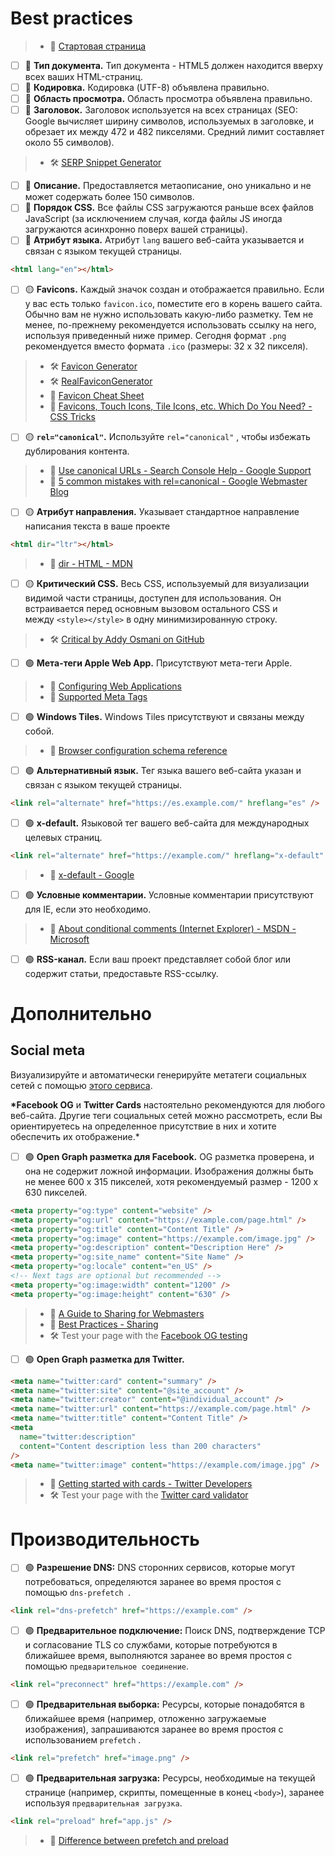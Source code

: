 # Best practices

> - 🤠 [Стартовая страница](../../../../../технологии/HTML/готовые%20решения/Стартовая%20страница.md)

- [ ] 🔴 **Тип документа.** Тип документа - HTML5 должен находится вверху всех ваших HTML-страниц.
- [ ] 🔴 **Кодировка.** Кодировка (UTF-8) объявлена правильно.
- [ ] 🔴 **Область просмотра.** Область просмотра объявлена правильно.
- [ ] 🔴 **Заголовок.** Заголовок используется на всех страницах (SEO: Google вычисляет ширину символов, используемых в заголовке, и обрезает их между 472 и 482 пикселями. Средний лимит составляет около 55 символов).

> - 🛠 [SERP Snippet Generator](https://www.sistrix.com/serp-snippet-generator/)

- [ ] 🔴 **Описание.** Предоставляется метаописание, оно уникально и не может содержать более 150 символов.
- [ ] 🔴 **Порядок CSS.** Все файлы CSS загружаются раньше всех файлов JavaScript (за исключением случая, когда файлы JS иногда загружаются асинхронно поверх вашей страницы).
- [ ] 🔴 **Атрибут языка.** Атрибут `lang` вашего веб-сайта указывается и связан с языком текущей страницы.

```html
<html lang="en"></html>
```

- [ ] 🟡 **Favicons.** Каждый значок создан и отображается правильно. Если у вас есть только `favicon.ico`, поместите его в корень вашего сайта. Обычно вам не нужно использовать какую-либо разметку. Тем не менее, по-прежнему рекомендуется использовать ссылку на него, используя приведенный ниже пример. Сегодня формат `.png` рекомендуется вместо формата `.ico` (размеры: 32 x 32 пикселя).

> - 🛠 [Favicon Generator](https://www.favicon-generator.org/)
> - 🛠 [RealFaviconGenerator](https://realfavicongenerator.net/)
> - 📖 [Favicon Cheat Sheet](https://github.com/audreyr/favicon-cheat-sheet)
> - 📖 [Favicons, Touch Icons, Tile Icons, etc. Which Do You Need? - CSS Tricks](https://css-tricks.com/favicon-quiz/)

- [ ] 🟡 **`rel="canonical"`.** Используйте `rel="canonical"` , чтобы избежать дублирования контента.

> - 📖 [Use canonical URLs - Search Console Help - Google Support](https://support.google.com/webmasters/answer/139066?hl=en)
> - 📖 [5 common mistakes with rel=canonical - Google Webmaster Blog](https://webmasters.googleblog.com/2013/04/5-common-mistakes-with-relcanonical.html)

- [ ] 🟡 **Атрибут направления.** Указывает стандартное направление написания текста в ваше проекте

```html
<html dir="ltr"></html>
```

> - 📖 [dir - HTML - MDN](https://developer.mozilla.org/en-US/docs/Web/HTML/Global_attributes/dir)

- [ ] 🟡 **Критический CSS.** Весь CSS, используемый для визуализации видимой части страницы, доступен для использования. Он встраивается перед основным вызовом остального CSS и между `<style></style>` в одну минимизированную строку.

> - 🛠 [Critical by Addy Osmani on GitHub](https://github.com/addyosmani/critical)

- [ ] 🟢 **Мета-теги Apple Web App.** Присутствуют мета-теги Apple.

> - 📖 [Configuring Web Applications](https://developer.apple.com/library/content/documentation/AppleApplications/Reference/SafariWebContent/ConfiguringWebApplications/ConfiguringWebApplications.html)
> - 📖 [Supported Meta Tags](https://developer.apple.com/library/content/documentation/AppleApplications/Reference/SafariHTMLRef/Articles/MetaTags.html)

- [ ] 🟢 **Windows Tiles.** Windows Tiles присутствуют и связаны между собой.

> - 📖 [Browser configuration schema reference](<https://msdn.microsoft.com/en-us/library/dn320426(v=vs.85).aspx>)

- [ ] 🟢 **Альтернативный язык.** Тег языка вашего веб-сайта указан и связан с языком текущей страницы.

```html
<link rel="alternate" href="https://es.example.com/" hreflang="es" />
```

- [ ] 🟢 **x-default.** Языковой тег вашего веб-сайта для международных целевых страниц.

```html
<link rel="alternate" href="https://example.com/" hreflang="x-default" />
```

> - 📖 [x-default - Google](https://webmasters.googleblog.com/2013/04/x-default-hreflang-for-international-pages.html)

- [ ] 🟢 **Условные комментарии.** Условные комментарии присутствуют для IE, если это необходимо.

> - 📖 [About conditional comments (Internet Explorer) - MSDN - Microsoft](<https://msdn.microsoft.com/en-us/library/ms537512(v=vs.85).aspx>)

- [ ] 🟢 **RSS-канал.** Если ваш проект представляет собой блог или содержит статьи, предоставьте RSS-ссылку.

# Дополнительно

## Social meta

Визуализируйте и автоматически генерируйте метатеги социальных сетей с помощью [этого сервиса](https://metatags.io/).

**\*Facebook OG** и **Twitter Cards** настоятельно рекомендуются для любого веб-сайта. Другие теги социальных сетей можно рассмотреть, если Вы ориентируетесь на определенное присутствие в них и хотите обеспечить их отображение.\*

- [ ] 🟢 **Open Graph разметка для Facebook.** OG разметка проверена, и она не содержит ложной информации. Изображения должны быть не менее 600 x 315 пикселей, хотя рекомендуемый размер - 1200 x 630 пикселей.

```html
<meta property="og:type" content="website" />
<meta property="og:url" content="https://example.com/page.html" />
<meta property="og:title" content="Content Title" />
<meta property="og:image" content="https://example.com/image.jpg" />
<meta property="og:description" content="Description Here" />
<meta property="og:site_name" content="Site Name" />
<meta property="og:locale" content="en_US" />
<!-- Next tags are optional but recommended -->
<meta property="og:image:width" content="1200" />
<meta property="og:image:height" content="630" />
```

> - 📖 [A Guide to Sharing for Webmasters](https://developers.facebook.com/docs/sharing/webmasters/)
> - 📖 [Best Practices - Sharing](https://developers.facebook.com/docs/sharing/best-practices/)
> - 🛠 Test your page with the [Facebook OG testing](https://developers.facebook.com/tools/debug/)

- [ ] 🟢 **Open Graph разметка для Twitter.**

```html
<meta name="twitter:card" content="summary" />
<meta name="twitter:site" content="@site_account" />
<meta name="twitter:creator" content="@individual_account" />
<meta name="twitter:url" content="https://example.com/page.html" />
<meta name="twitter:title" content="Content Title" />
<meta
  name="twitter:description"
  content="Content description less than 200 characters"
/>
<meta name="twitter:image" content="https://example.com/image.jpg" />
```

> - 📖 [Getting started with cards - Twitter Developers](https://developer.twitter.com/en/docs/tweets/optimize-with-cards/guides/getting-started)
> - 🛠 Test your page with the [Twitter card validator](https://cards-dev.twitter.com/validator)

# Производительность

- [ ] 🟢 **Разрешение DNS:** DNS сторонних сервисов, которые могут потребоваться, определяются заранее во время простоя с помощью `dns-prefetch `.

```html
<link rel="dns-prefetch" href="https://example.com" />
```

- [ ] 🟢 **Предварительное подключение:** Поиск DNS, подтверждение TCP и согласование TLS со службами, которые потребуются в ближайшее время, выполняются заранее во время простоя с помощью `предварительное соединение`.

```html
<link rel="preconnect" href="https://example.com" />
```

- [ ] 🟢 **Предварительная выборка:** Ресурсы, которые понадобятся в ближайшее время (например, отложенно загружаемые изображения), запрашиваются заранее во время простоя с использованием `prefetch` .

```html
<link rel="prefetch" href="image.png" />
```

- [ ] 🟢 **Предварительная загрузка:** Ресурсы, необходимые на текущей странице (например, скрипты, помещенные в конец `<body>`), заранее используя `предварительная загрузка`.

```html
<link rel="preload" href="app.js" />
```

> - 📖 [Difference between prefetch and preload](https://medium.com/reloading/preload-prefetch-and-priorities-in-chrome-776165961bbf)

